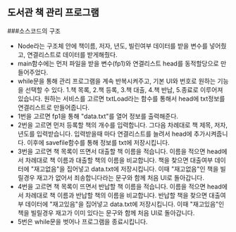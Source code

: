 ## 도서관 책 관리 프로그램
###소스코드의 구조
- Node라는 구조체 안에 책이름, 저자, 년도, 빌린여부 데이터를 받을 변수를 넣어줬고, 연결리스트로 데이터를 받게해줬다.
- main함수에는 먼저 파일을 받을 변수(fp1)와 연결리스트 head를 동적할당으로 만들어주었다.
- while문을 통해 관리 프로그램을 계속 반복시켜주고, 기본 UI와 번호로 원하는 기능을 선택할 수 있다. 1.책 목록, 2.책 등록, 3.책 대출, 4.책 반납, 5.종료로 이루어져 있습니다. 원하는 서비스를 고르면 txtLoad라는 함수를 통해서 head에 txt정보를 연결리스트로 만들어줍니다.
- 1번을 고르면 fp1을 통해 "data.txt"를 열어 정보를 출력해준다.
- 2번을 고르면 먼저 등록할 책의 개수를 입력합니다. 그다음 차례대로 책 제목, 저자, 년도를 입력받습니다. 입력받을때 마다 연결리스트를 늘려서 head에 추가시켜줍니다. 이후에 savefile함수를 통해 정보를 txt에 저장시킵니다.
- 3번을 고르면 책 목록이 뜨면서 대출할 책 이름을 적습니다. 이름을 적으면 head에서 차례대로 책 이름과 대출할 책의 이름을 비교합니다. 책을 찾으면 대출여부 데이터에 "재고없음"을 집어넣고 data.txt에 저장시킵니다. 이때 "재고없음"인 책을 빌릴경우 재고가 없어서 죄송합니다라는 문구와 함께 처음 UI로 돌아갑니다.
- 4번을 고르면 책 목록이 뜨면서 반납할 책 이름을 적습니다. 이름을 적으면 head에서 차례대로 책 이름과 반납할 책의 이름을 비교합니다. 반납할 책을 찾으면 대출여부 데이터에 "재고있음"을 집어넣고 data.txt에 저장시킵니다. 이때 "재고있음"인 책을 빌릴경우 재고가 이미 있다는 문구와 함께 처음 UI로 돌아갑니다.
- 5번은 while문을 벗어나 프로그램을 종료시킵니다.
